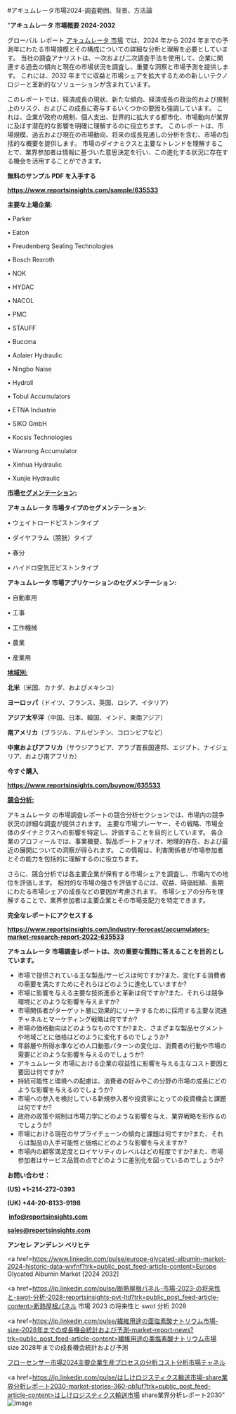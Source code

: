 #アキュムレータ市場2024-調査範囲、背景、方法論

"<strong>アキュムレータ 市場概要 2024-2032</strong>

グローバル レポート <a href=https://www.reportsinsights.com/sample/635533>アキュムレータ 市場</a> では、2024 年から 2024 年までの予測年にわたる市場規模とその構成についての詳細な分析と理解を必要としています。 当社の調査アナリストは、一次および二次調査手法を使用して、企業に関連する過去の傾向と現在の市場状況を調査し、重要な洞察と市場予測を提供します。 これには、2032 年までに収益と市場シェアを拡大​​するための新しいテクノロジーと革新的なソリューションが含まれています。

このレポートでは、経済成長の現状、新たな傾向、経済成長の政治的および規制上のリスク、およびこの成長に寄与するいくつかの要因も強調しています。 これは、企業が政府の規制、個人支出、世界的に拡大する都市化、市場動向が業界に及ぼす潜在的な影響を明確に理解するのに役立ちます。 このレポートは、市場規模、過去および現在の市場動向、将来の成長見通しの分析を含む、市場の包括的な概要を提供します。 市場のダイナミクスと主要なトレンドを理解することで、業界参加者は情報に基づいた意思決定を行い、この進化する状況に存在する機会を活用することができます。

<strong><b>無料のサンプル PDF を入手する</b></strong>

<a href=https://www.reportsinsights.com/sample/635533><strong><u>https://www.reportsinsights.com/sample/635533</u></strong></a>

<strong>主要な上場企業:</strong>

• Parker 

• Eaton 

• Freudenberg Sealing Technologies 

• Bosch Rexroth 

• NOK 

• HYDAC 

• NACOL 

• PMC 

• STAUFF 

• Buccma 

• Aolaier Hydraulic 

• Ningbo Naise 

• Hydroll 

• Tobul Accumulators 

• ETNA Industrie 

• SIKO GmbH 

• Kocsis Technologies 

• Wanrong Accumulator 

• Xinhua Hydraulic 

• Xunjie Hydraulic

<strong><u>市場セグメンテーション</u></strong><strong><u>:</u></strong>

<strong>アキュムレータ 市場タイプのセグメンテーション:</strong>

• ウェイトロードピストンタイプ

• ダイヤフラム（膀胱）タイプ

• 春分

• ハイドロ空気圧ピストンタイプ

<strong>アキュムレータ 市場アプリケーションのセグメンテーション:</strong>

• 自動車用

• 工事

• 工作機械

• 農業

• 産業用

<strong><u>地域別</u></strong><strong><u>:</u></strong>

<strong>北米</strong>（米国、カナダ、およびメキシコ）

<strong>ヨーロッパ</strong>（ドイツ、フランス、英国、ロシア、イタリア）

<strong>アジア太平洋</strong>（中国、日本、韓国、インド、東南アジア）

<strong>南アメリカ</strong>（ブラジル、アルゼンチン、コロンビアなど）

<strong>中東およびアフリカ</strong>（サウジアラビア、アラブ首長国連邦、エジプト、ナイジェリア、および南アフリカ）

<strong>今すぐ購入</strong>

<a href=https://www.reportsinsights.com/buynow/635533><strong><u>https://www.reportsinsights.com/buynow/635533</u></strong></a>

<strong><u>競合分析:</u></strong>

アキュムレータ の市場調査レポートの競合分析セクションでは、市場内の競争状況の詳細な調査が提供されます。 主要な市場プレーヤー、その戦略、市場全体のダイナミクスへの影響を特定し、評価することを目的としています。 各企業のプロフィールでは、事業概要、製品ポートフォリオ、地理的存在、および最近の展開についての洞察が得られます。 この情報は、利害関係者が市場参加者とその能力を包括的に理解するのに役立ちます。

さらに、競合分析では各主要企業が保有する市場シェアを調査し、市場内での地位を評価します。 相対的な市場の強さを評価するには、収益、時価総額、長期にわたる市場シェアの成長などの要因が考慮されます。 市場シェアの分布を理解することで、業界参加者は主要企業とその市場支配力を特定できます。

<strong>完全なレポートにアクセスする</strong>

<a href=https://www.reportsinsights.com/industry-forecast/accumulators-market-research-report-2022-635533><strong><u><b>https://www.reportsinsights.com/industry-forecast/accumulators-market-research-report-2022-635533</b></u></strong></a>

<strong><b>アキュムレータ 市場調査レポートは、次の重要な質問に答えることを目的としています。</b></strong>
<ul>
  <li>市場で提供されている主な製品/サービスは何ですか?また、変化する消費者の需要を満たすためにそれらはどのように進化していますか?</li>
  <li>市場に影響を与える主要な技術進歩と革新は何ですか?また、それらは競争環境にどのような影響を与えますか?</li>
  <li>市場関係者がターゲット層に効果的にリーチするために採用する主要な流通チャネルとマーケティング戦略は何ですか?</li>
  <li>市場の価格動向はどのようなものですか?また、さまざまな製品セグメントや地域ごとに価格はどのように変化するのでしょうか?</li>
  <li>年齢層や所得水準などの人口動態パターンの変化は、消費者の行動や市場の需要にどのような影響を与えるのでしょうか?</li>
  <li>アキュムレータ 市場における企業の収益性に影響を与える主なコスト要因と要因は何ですか?</li>
  <li>持続可能性と環境への配慮は、消費者の好みやこの分野の市場の成長にどのような影響を与えるのでしょうか?</li>
  <li>市場への参入を検討している新規参入者や投資家にとっての投資機会と課題は何ですか?</li>
  <li>政府の政策や規制は市場力学にどのような影響を与え、業界戦略を形作るのでしょうか?</li>
  <li>市場における現在のサプライチェーンの傾向と課題は何ですか?また、それらは製品の入手可能性と価格にどのような影響を与えますか?</li>
  <li>市場内の顧客満足度とロイヤリティのレベルはどの程度ですか?また、市場参加者はサービス品質の点でどのように差別化を図っているのでしょうか?</li>
</ul>
<strong>お問い合わせ：</strong>

<strong>(US) +1-214-272-0393</strong>

<strong>(UK) +44-20-8133-9198</strong>

<strong> </strong><a href=info@reportsinsights.com><strong><u>info@reportsinsights.com</u></strong></a>

<a href=sales@reportsinsights.com><strong><u>sales@reportsinsights.com</u></strong></a>

<strong>アンセレ アンデレン ベリヒテ</strong>

<a href=https://www.linkedin.com/pulse/europe-glycated-albumin-market-2024-historic-data-wvfnf?trk=public_post_feed-article-content>Europe Glycated Albumin Market [2024 2032]</a>

<a href=https://jp.linkedin.com/pulse/断熱屋根パネル-市場-2023-の将来性と-swot-分析-2028-reportsinsights-pvt-ltd?trk=public_post_feed-article-content>断熱屋根パネル 市場 2023 の将来性と swot 分析 2028</a>

<a href=https://jp.linkedin.com/pulse/繊維用途の亜塩素酸ナトリウム市場-size-2028年までの成長機会統計および予測-market-report-news?trk=public_post_feed-article-content>繊維用途の亜塩素酸ナトリウム市場 size 2028年までの成長機会統計および予測</a>

<a href=https://www.linkedin.com/pulse/フローセンサー市場2024主要企業生産プロセスの分析コスト分析市場チャネル-healthscope-news-245/>フローセンサー市場2024主要企業生産プロセスの分析コスト分析市場チャネル</a>

<a href=https://jp.linkedin.com/pulse/はしけロジスティクス輸送市場-share業界分析レポート2030-market-stories-360-pb1uf?trk=public_post_feed-article-content>はしけロジスティクス輸送市場 share業界分析レポート2030</a>"
![image](https://github.com/aanak123/RIMarketer1/assets/158471119/bef0bc51-a6a1-491e-b361-ed1c0da218a2)
